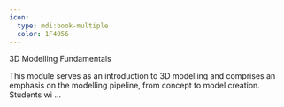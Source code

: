 ```yaml
---
icon:
  type: mdi:book-multiple
  color: 1F4056
---
```

3D Modelling Fundamentals

This module serves as an introduction to 3D modelling and comprises an emphasis on the modelling pipeline, from concept to model creation. Students wi ... 
